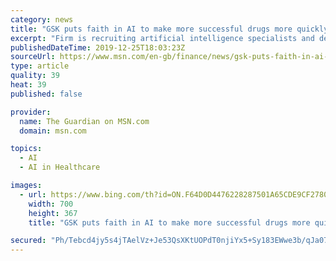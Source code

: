 ```yaml
---
category: news
title: "GSK puts faith in AI to make more successful drugs more quickly"
excerpt: "Firm is recruiting artificial intelligence specialists and developing new genomics lab"
publishedDateTime: 2019-12-25T18:03:23Z
sourceUrl: https://www.msn.com/en-gb/finance/news/gsk-puts-faith-in-ai-to-make-more-successful-drugs-more-quickly/ar-BBYkTeA
type: article
quality: 39
heat: 39
published: false

provider:
  name: The Guardian on MSN.com
  domain: msn.com

topics:
  - AI
  - AI in Healthcare

images:
  - url: https://www.bing.com/th?id=ON.F64D0D4476228287501A65CDE9CF2780
    width: 700
    height: 367
    title: "GSK puts faith in AI to make more successful drugs more quickly"

secured: "Ph/Tebcd4jy5s4jTAelVz+Je53QsXKtUOPdT0njiYx5+Sy183EWwe3b/qJa079svtWOjifmfLgjuRmod1y9/GVtkIdGyjSA+seoarblS4E2sDNIvQ22wlSkw3VjrK+90ySFw+EcKqGLRtajhZ/5D8HCjDUl0vU3NhH45gplT6yDzVPMNdIgBvaysH/fq/8OOQpNvZgTqe/HWmpLMkgpTIdXvIN05Isn01V1CoOKlsBD+V78GsQmpA1twBOJRhPJ+HL9NRz4C+pOw0akuqjStGw==;mOpMaOeFzE8g1vWo/QSz/g=="
---
```


